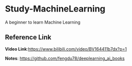 # Study-MachineLearning
A beginner to learn Machine Learning

## Reference Link
**Video Link**:https://www.bilibili.com/video/BV164411b7dx?p=1

**Notes**: https://github.com/fengdu78/deeplearning_ai_books
